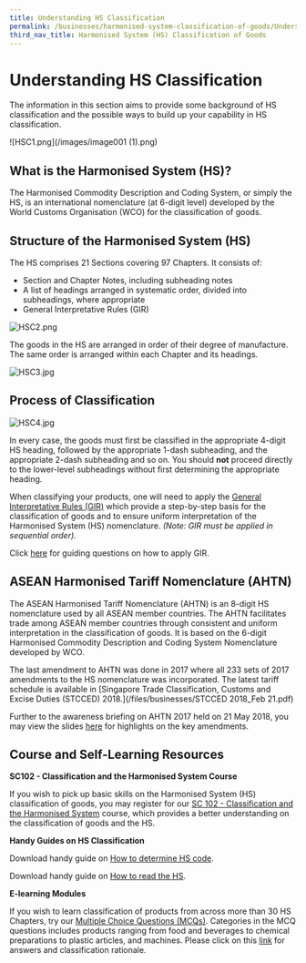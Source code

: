 ```yaml
---
title: Understanding HS Classification
permalink: /businesses/harmonised-system-classification-of-goods/Understanding-HS-Classification
third_nav_title: Harmonised System (HS) Classification of Goods
---
```


# Understanding HS Classification

The information in this section aims to provide some background of HS classification and the possible ways to build up your capability in HS classification.

![HSC1.png](/images/image001 (1).png)

## What is the Harmonised System (HS)?

The Harmonised Commodity Description and Coding System, or simply the HS, is an international nomenclature (at 6-digit level) developed by the World Customs Organisation (WCO) for the classification of goods.

    
## Structure of the Harmonised System (HS)
   

The HS comprises 21 Sections covering 97 Chapters. It consists of:

-   Section and Chapter Notes, including subheading notes
-   A list of headings arranged in systematic order, divided into subheadings, where appropriate
-   General Interpretative Rules (GIR)

![HSC2.png](/images/HSC2.png)

The goods in the HS are arranged in order of their degree of manufacture. The same order is arranged within each Chapter and its headings.

![HSC3.jpg](/images/HSC3.jpg)


## Process of Classification
  ![HSC4.jpg](/images/HSC4.jpg)
    
In every case, the goods must first be classified in the appropriate 4-digit HS heading, followed by the appropriate 1-dash subheading, and the appropriate 2-dash subheading and so on. You should  **not**  proceed directly to the lower-level subheadings without first determining the appropriate heading.
    
When classifying your products, one will need to apply the  [General Interpretative Rules (GIR)](/files/businesses/generalrulesfortheinterpretation.pdf)  which provide a step-by-step basis for the classification of goods and to ensure uniform interpretation of the Harmonised System (HS) nomenclature.  _(Note: GIR must be applied in sequential order)._
    
Click  [here](/files/businesses/apply-gir.pdf)  for guiding questions on how to apply GIR.

    
## ASEAN Harmonised Tariff Nomenclature (AHTN)
    
The ASEAN Harmonised Tariff Nomenclature (AHTN) is an 8-digit HS nomenclature used by all ASEAN member countries. The AHTN facilitates trade among ASEAN member countries through consistent and uniform interpretation in the classification of goods. It is based on the 6-digit Harmonised Commodity Description and Coding System Nomenclature developed by WCO.

The last amendment to AHTN was done in 2017 where all 233 sets of 2017 amendments to the HS nomenclature was incorporated. The latest tariff schedule is available in  [Singapore Trade Classification, Customs and Excise Duties (STCCED) 2018.](/files/businesses/STCCED 2018_Feb 21.pdf)
    
Further to the awareness briefing on AHTN 2017 held on 21 May 2018, you may view the slides [here](/files/businesses/AHTN-2017-21-May-HSC.pdf) for highlights on the key amendments.

## Course and Self-Learning Resources

**SC102 - Classification and the Harmonised System Course**

If you wish to pick up basic skills on the Harmonised System (HS) classification of goods, you may register for our [SC 102 - Classification and the Harmonised System](/businesses/business-resources/courses-and-events) course, which provides a better understanding on the classification of goods and the HS.

**Handy Guides on HS Classification**

Download handy guide on [How to determine HS code](/files/businesses/How-to-determine-HS-code.pdf).

Download handy guide on [How to read the HS](/files/businesses/How-to-read-the-HS.pdf).


**E-learning Modules**

If you wish to learn classification of products from across more than 30 HS Chapters, try our [Multiple Choice Questions (MCQs)](/files/businesses/MCQs.pdf).
Categories in the MCQ questions includes products ranging from food and beverages to chemical preparations to plastic articles, and machines. Please click on this [link](/files/businesses/Answers-to-MCQs-(1).pdf) for answers and classification rationale.


